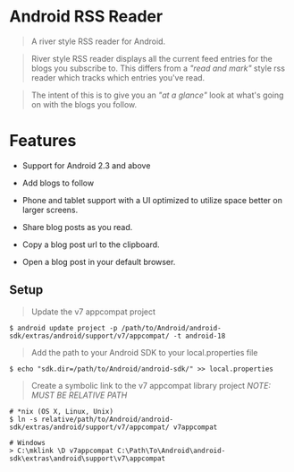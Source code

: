 # Android RSS Reader
> A river style RSS reader for Android.

> River style RSS reader displays all the current feed entries for the blogs you subscribe to.  This differs from a *"read and mark"* style rss reader which tracks which entries you've read.

> The intent of this is to give you an *"at a glance"* look at what's going on with the blogs you follow.

# Features

* Support for Android 2.3 and above

* Add blogs to follow

* Phone and tablet support with a UI optimized to utilize space better on larger screens.

* Share blog posts as you read.

* Copy a blog post url to the clipboard.

* Open a blog post in your default browser.

## Setup
> Update the v7 appcompat project

	$ android update project -p /path/to/Android/android-sdk/extras/android/support/v7/appcompat/ -t android-18

> Add the path to your Android SDK to your local.properties file

	$ echo "sdk.dir=/path/to/Android/android-sdk/" >> local.properties

> Create a symbolic link to the v7 appcompat library project
> *NOTE: MUST BE RELATIVE PATH*

	# *nix (OS X, Linux, Unix)
	$ ln -s relative/path/to/Android/android-sdk/extras/android/support/v7/appcompat/ v7appcompat

	# Windows
	> C:\mklink \D v7appcompat C:\Path\To\Android\android-sdk\extras\android\support\v7\appcompat
